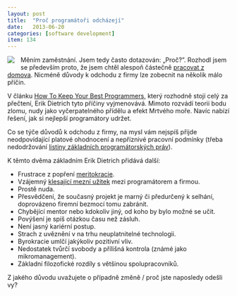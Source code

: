```yaml
---
layout: post
title:  "Proč programátoři odcházejí"
date:   2013-06-20
categories: [software development]
item: 134
---
```

<div style="float: left; margin: 0 1em 1em 0; text-align: center;"><a href="hhttps://www.flickr.com/photos/bantercz/16529750302/in/album-72157627070334676/"><img src="https://c2.staticflickr.com/8/7328/16529750302_1b54361f9e_m.jpg" /></a></div>Měním zaměstnání. Jsem tedy často dotazován: „Proč?”. Rozhodl jsem se především proto, že jsem chtěl alespoň částečně <a href="/item/132">pracovat z domova</a>. Nicméně důvody k odchodu z firmy lze zobecnit na několik málo příčin.

V článku <a href="http://www.daedtech.com/how-to-keep-your-best-programmers">How To Keep Your Best Programmers</a>, který rozhodně stojí celý   za přečtení, Erik Dietrich tyto příčiny vyjmenovává. Mimoto rozvádí teorii bodu zlomu, nudy jako vyčerpatelného přídělu a efekt Mrtvého moře. Navíc nabízí řešení, jak si nejlepší programátory udržet.
<!--more-->

Co se týče důvodů k odchodu z firmy, na mysl vám nejspíš přijde neodpovídající platové ohodnocení a nepříznivé pracovní podmínky (třeba nedodržování <a href="/item/109">listiny základních programátorských práv</a>).

K těmto dvěma základním Erik Dietrich přidává další:

* Frustrace z popření <a href="http://cs.wikipedia.org/wiki/Meritokracie">meritokracie</a>.
* Vzájemný <a href="http://cs.wikipedia.org/wiki/Z%C3%A1kon_klesaj%C3%ADc%C3%ADch_v%C3%BDnos%C5%AF">klesající mezní užitek</a> mezi programátorem a firmou.
* Prostě nuda.
* Přesvědčení, že současný projekt je marný či předurčený k selhání, doprovázeno firemní bezmocí tomu zabránit.
* Chybějící mentor nebo kdokoliv jiný, od koho by bylo možné se učit.
* Povýšení je spíš otázkou času než zásluh.
* Není jasný kariérní postup.
* Strach z uvěznění v na trhu neuplatnitelné technologii.
* Byrokracie umlčí jakýkoliv pozitivní vliv.
* Nedostatek tvůrčí svobody a přílišná kontrola (známé jako mikromanagement).
* Základní filozofické rozdíly s většinou spolupracovníků.

Z jakého důvodu uvažujete o případně změně / proč jste naposledy odešli vy?